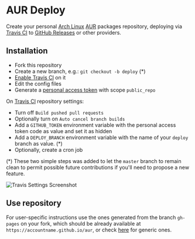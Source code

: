 # AUR Deploy

Create your personal [Arch Linux] [AUR] packages repository, deploying
via [Travis CI] to [GitHub Releases] or other providers.

## Installation

- Fork this repository
- Create a new branch, e.g.: `git checkout -b deploy` (*)
- [Enable Travis CI] on it
- Edit the config files
- Generate a [personal access token] with scope `public_repo`

On [Travis CI] repository settings:

- Turn off `Build pushed pull requests`
- Optionally turn on `Auto cancel branch builds`
- Add a `GITHUB_TOKEN` environment variable with the personal access token code
  as value and set it as hidden
- Add a `DEPLOY_BRANCH` environment variable
  with the name of your `deploy` branch as value. (*)
- Optionally, create a cron job

(*) These two simple steps was added to let the `master` branch to remain
    clean to permit possible future contributions if you'll need to propose
    a new feature.

![Travis Settings Screenshot](screenshot.png)

## Use repository

For user-specific instructions use the ones generated from the branch `gh-pages`
on your fork, which should be already available at
`https://accountname.github.io/aur`, or check [here] for generic ones.

[Arch Linux]:      https://www.archlinux.org/
[AUR]:             https://aur.archlinux.org/
[Travis CI]:       https://travis-ci.com/
[GitHub Releases]: https://github.com/redtide/aurdeploy/releases
[here]:            https://redtide.github.io/aurdeploy/

[Enable Travis CI]:      https://github.com/settings/installations
[personal access token]: https://github.com/settings/tokens/new
